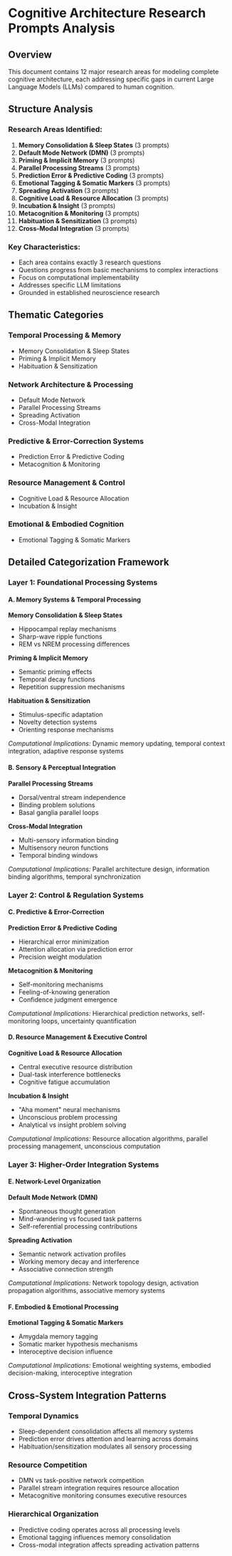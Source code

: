 # Cognitive Architecture Research Prompts Analysis

## Overview
This document contains 12 major research areas for modeling complete cognitive architecture, each addressing specific gaps in current Large Language Models (LLMs) compared to human cognition.

## Structure Analysis

### Research Areas Identified:
1. **Memory Consolidation & Sleep States** (3 prompts)
2. **Default Mode Network (DMN)** (3 prompts)
3. **Priming & Implicit Memory** (3 prompts)
4. **Parallel Processing Streams** (3 prompts)
5. **Prediction Error & Predictive Coding** (3 prompts)
6. **Emotional Tagging & Somatic Markers** (3 prompts)
7. **Spreading Activation** (3 prompts)
8. **Cognitive Load & Resource Allocation** (3 prompts)
9. **Incubation & Insight** (3 prompts)
10. **Metacognition & Monitoring** (3 prompts)
11. **Habituation & Sensitization** (3 prompts)
12. **Cross-Modal Integration** (3 prompts)

### Key Characteristics:
- Each area contains exactly 3 research questions
- Questions progress from basic mechanisms to complex interactions
- Focus on computational implementability
- Addresses specific LLM limitations
- Grounded in established neuroscience research

## Thematic Categories

### Temporal Processing & Memory
- Memory Consolidation & Sleep States
- Priming & Implicit Memory
- Habituation & Sensitization

### Network Architecture & Processing
- Default Mode Network
- Parallel Processing Streams
- Spreading Activation
- Cross-Modal Integration

### Predictive & Error-Correction Systems
- Prediction Error & Predictive Coding
- Metacognition & Monitoring

### Resource Management & Control
- Cognitive Load & Resource Allocation
- Incubation & Insight

### Emotional & Embodied Cognition
- Emotional Tagging & Somatic Markers



## Detailed Categorization Framework

### Layer 1: Foundational Processing Systems

#### A. Memory Systems & Temporal Processing
**Memory Consolidation & Sleep States**
- Hippocampal replay mechanisms
- Sharp-wave ripple functions
- REM vs NREM processing differences

**Priming & Implicit Memory**
- Semantic priming effects
- Temporal decay functions
- Repetition suppression mechanisms

**Habituation & Sensitization**
- Stimulus-specific adaptation
- Novelty detection systems
- Orienting response mechanisms

*Computational Implications:* Dynamic memory updating, temporal context integration, adaptive response systems

#### B. Sensory & Perceptual Integration
**Parallel Processing Streams**
- Dorsal/ventral stream independence
- Binding problem solutions
- Basal ganglia parallel loops

**Cross-Modal Integration**
- Multi-sensory information binding
- Multisensory neuron functions
- Temporal binding windows

*Computational Implications:* Parallel architecture design, information binding algorithms, temporal synchronization

### Layer 2: Control & Regulation Systems

#### C. Predictive & Error-Correction
**Prediction Error & Predictive Coding**
- Hierarchical error minimization
- Attention allocation via prediction error
- Precision weight modulation

**Metacognition & Monitoring**
- Self-monitoring mechanisms
- Feeling-of-knowing generation
- Confidence judgment emergence

*Computational Implications:* Hierarchical prediction networks, self-monitoring loops, uncertainty quantification

#### D. Resource Management & Executive Control
**Cognitive Load & Resource Allocation**
- Central executive resource distribution
- Dual-task interference bottlenecks
- Cognitive fatigue accumulation

**Incubation & Insight**
- "Aha moment" neural mechanisms
- Unconscious problem processing
- Analytical vs insight problem solving

*Computational Implications:* Resource allocation algorithms, parallel processing management, unconscious computation

### Layer 3: Higher-Order Integration Systems

#### E. Network-Level Organization
**Default Mode Network (DMN)**
- Spontaneous thought generation
- Mind-wandering vs focused task patterns
- Self-referential processing contributions

**Spreading Activation**
- Semantic network activation profiles
- Working memory decay and interference
- Associative connection strength

*Computational Implications:* Network topology design, activation propagation algorithms, associative memory systems

#### F. Embodied & Emotional Processing
**Emotional Tagging & Somatic Markers**
- Amygdala memory tagging
- Somatic marker hypothesis mechanisms
- Interoceptive decision influence

*Computational Implications:* Emotional weighting systems, embodied decision-making, interoceptive integration

## Cross-System Integration Patterns

### Temporal Dynamics
- Sleep-dependent consolidation affects all memory systems
- Prediction error drives attention and learning across domains
- Habituation/sensitization modulates all sensory processing

### Resource Competition
- DMN vs task-positive network competition
- Parallel stream integration requires resource allocation
- Metacognitive monitoring consumes executive resources

### Hierarchical Organization
- Predictive coding operates across all processing levels
- Emotional tagging influences memory consolidation
- Cross-modal integration affects spreading activation patterns

